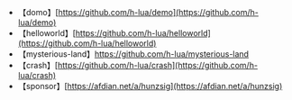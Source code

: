 * 【domo】[https://github.com/h-lua/demo](https://github.com/h-lua/demo)
* 【helloworld】[https://github.com/h-lua/helloworld](https://github.com/h-lua/helloworld)
* 【mysterious-land】[https://github.com/h-lua/mysterious-land ](https://github.com/h-lua/mysterious-land )
* 【crash】[https://github.com/h-lua/crash](https://github.com/h-lua/crash)
* 【sponsor】[https://afdian.net/a/hunzsig](https://afdian.net/a/hunzsig)